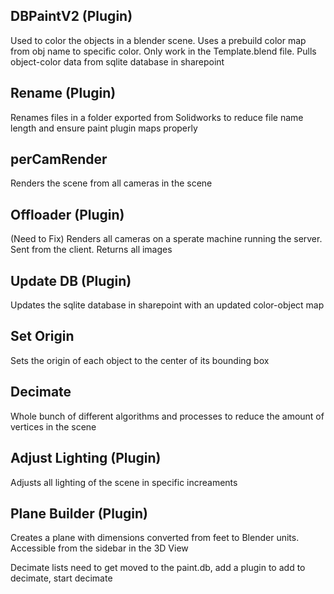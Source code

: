 ## DBPaintV2 (Plugin)
Used to color the objects in a blender scene. Uses a prebuild color map from obj name to specific color. Only work in the Template.blend file. Pulls object-color data from sqlite database in sharepoint

## Rename (Plugin)
Renames files in a folder exported from Solidworks to reduce file name length and ensure paint plugin maps properly

## perCamRender 
Renders the scene from all cameras in the scene

## Offloader (Plugin)
(Need to Fix)
Renders all cameras on a sperate machine running the server. Sent from the client. Returns all images

## Update DB (Plugin)
Updates the sqlite database in sharepoint with an updated color-object map

## Set Origin
Sets the origin of each object to the center of its bounding box

## Decimate
Whole bunch of different algorithms and processes to reduce the amount of vertices in the scene 

## Adjust Lighting (Plugin)
Adjusts all lighting of the scene in specific increaments

## Plane Builder (Plugin)
Creates a plane with dimensions converted from feet to Blender units. Accessible from the sidebar in the 3D View

Decimate lists need to get moved to the paint.db, add a plugin to add to decimate, start decimate
